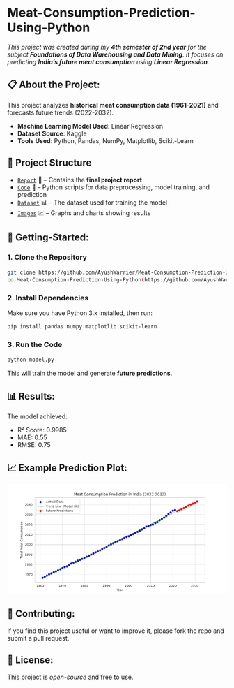# Meat-Consumption-Prediction-Using-Python

*This project was created during my **4th semester of 2nd year** for the subject **Foundations of Data Warehousing and Data Mining**. It focuses on predicting **India’s future meat consumption** using **Linear Regression**.*

## 📋 About the Project:  
This project analyzes **historical meat consumption data (1961-2021)** and forecasts future trends (2022-2032).  
- **Machine Learning Model Used**: Linear Regression  
- **Dataset Source**: Kaggle  
- **Tools Used**: Python, Pandas, NumPy, Matplotlib, Scikit-Learn  

## 🧱 Project Structure  
- [`Report`](./report.pdf) 📄 – Contains the **final project report**  
- [`Code`](./model.py) 🐍 – Python scripts for data preprocessing, model training, and prediction  
- [`Dataset`](./meat_consumption.csv) 📊 – The dataset used for training the model  
- [`Images`](./Images) 📈 – Graphs and charts showing results  

## 🏁 Getting-Started:

### **1. Clone the Repository** 
```sh
git clone https://github.com/AyushWarrier/Meat-Consumption-Prediction-Using-Python.git
cd Meat-Consumption-Prediction-Using-Python(https://github.com/AyushWarrier/Meat-Consumption-Prediction-Using-Python.git)
```

### **2. Install Dependencies**
Make sure you have Python 3.x installed, then run:
```sh
pip install pandas numpy matplotlib scikit-learn
```

### **3. Run the Code**
```sh
python model.py
```
This will train the model and generate **future predictions**.

## 📊 Results:
The model achieved:
- R² Score: 0.9985
- MAE: 0.55
- RMSE: 0.75
 
## 📈 Example Prediction Plot:
![Linear_Regression Model](./Images/Linear_Regression.png)  

## 🤝 Contributing:
If you find this project useful or want to improve it, please fork the repo and submit a pull request.

## 📜 License:
This project is *open-source* and free to use.
